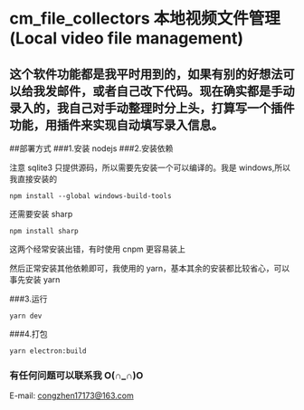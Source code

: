 # cm_file_collectors 本地视频文件管理(Local video file management)

## 这个软件功能都是我平时用到的，如果有别的好想法可以给我发邮件，或者自己改下代码。现在确实都是手动录入的，我自己对手动整理时分上头，打算写一个插件功能，用插件来实现自动填写录入信息。

##部署方式
###1.安装 nodejs
###2.安装依赖

注意 sqlite3 只提供源码，所以需要先安装一个可以编译的。我是 windows,所以我直接安装的

```
npm install --global windows-build-tools
```

还需要安装 sharp

```
npm install sharp
```

这两个经常安装出错，有时使用 cnpm 更容易装上

然后正常安装其他依赖即可，我使用的 yarn，基本其余的安装都比较省心，可以事先安装 yarn

###3.运行

```
yarn dev
```

###4.打包

```
yarn electron:build
```

### 有任何问题可以联系我 O(∩_∩)O

E-mail: congzhen17173@163.com
